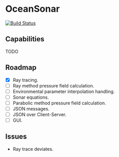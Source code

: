 # OceanSonar

[![Build Status](https://github.com/kapple19/OceanSonar.jl/actions/workflows/CI.yml/badge.svg?branch=main)](https://github.com/kapple19/OceanSonar.jl/actions/workflows/CI.yml?query=branch%3Amain)

## Capabilities

TODO

## Roadmap

* [x] Ray tracing.
* [ ] Ray method pressure field calculation.
* [ ] Environmental parameter interpolation handling.
* [ ] Sonar equations.
* [ ] Parabolic method pressure field calculation.
* [ ] JSON messages.
* [ ] JSON over Client-Server.
* [ ] GUI.

## Issues

* Ray trace deviates.

